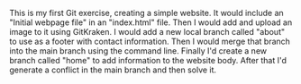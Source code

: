 This is my first Git exercise, creating a simple website.
It would include an "Initial webpage file" in an "index.html" file.
Then I would add and upload an image to it using GitKraken.
I would add a new local branch called "about" to use as a footer with contact information.
Then I would merge that branch into the main branch using the command line.
Finally I'd create a new branch called "home" to add information to the website body.
After that I'd generate a conflict in the main branch and then solve it.
